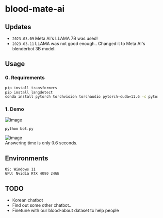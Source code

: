 # blood-mate-ai

## Updates
- `2023.03.09` Meta AI's LLAMA 7B was used! 
- `2023.03.11` LLAMA was not good enough.. Changed it to Meta AI's blenderbot 3B model.

## Usage
### 0. Requirements
```bash
pip install transformers
pip install langdetect
conda install pytorch torchvision torchaudio pytorch-cuda=11.6 -c pytorch -c nvidia
```

### 1. Demo
![image](https://user-images.githubusercontent.com/78339280/224489986-518d359d-b70d-4e64-840f-6d1f2fb71243.png)
```py
python bot.py
```  
![image](https://user-images.githubusercontent.com/78339280/224490420-b4b5c722-20c2-4a65-96df-d5cf50f093d3.png)  
Answering time is only 0.6 seconds.

## Environments
```
OS: Windows 11
GPU: Nvidia RTX 4090 24GB 
```

## TODO
- Korean chatbot
- Find out some other chatbot..
- Finetune with our blood-about dataset to help people

